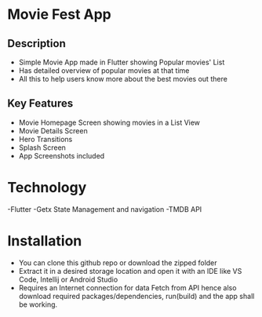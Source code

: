 # Movie Fest App

## Description
- Simple Movie App made in Flutter showing Popular movies' List
- Has detailed overview of popular movies at that time
- All this to help users know more about the best movies out there

## Key Features
- Movie Homepage Screen showing movies in a List View
- Movie Details Screen
- Hero Transitions
- Splash Screen
- App Screenshots included

# Technology
-Flutter
-Getx State Management and navigation
-TMDB API

# Installation
- You can clone this github repo or download the zipped folder
- Extract it in a desired storage location and open it with an IDE like VS Code, Intellij or Android Studio
- Requires an Internet connection for data Fetch from API hence also download required packages/dependencies, run(build) and the app shall be working.

